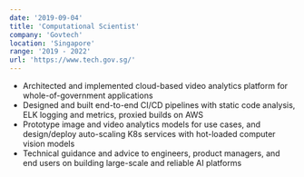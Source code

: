 ```yaml
---
date: '2019-09-04'
title: 'Computational Scientist'
company: 'Govtech'
location: 'Singapore'
range: '2019 - 2022'
url: 'https://www.tech.gov.sg/'
---
```


- Architected and implemented cloud-based video analytics platform for whole-of-government applications
- Designed and built end-to-end CI/CD pipelines with static code analysis, ELK logging and metrics, proxied builds on AWS
- Prototype image and video analytics models for use cases, and design/deploy auto-scaling K8s services with hot-loaded computer vision models
- Technical guidance and advice to engineers, product managers, and end users on building large-scale and reliable AI platforms
